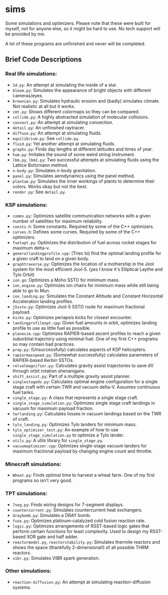 # sims
Some simulations and optimizers. Please note that these were built for myself, not for anyone else, so it might be hard to use. No tech support will be provided by me.

A lot of these programs are unfinished and never will be completed.

## Brief Code Descriptions

### Real life simulations:
 - ```1d.py```: An attempt at simulating the inside of a star.
 - ```bloom.py```: Simulates the appearance of bright objects with different cameras/eyes.
 - ```brownian.py```: Simulates hydraulic erosion and (badly) simulates climate. Not realistic at all but it works.
 - ```cmt.py```: Shows different colormaps so they can be compared.
 - ```collide.py```: A highly abstracted simulation of molecular collisions.
 - ```convect.py```: An attempt at simulating convection.
 - ```detail.py```: An unfinished raytracer.
 - ```diffuse.py```: An attempt at simulating fluids.
 - ```equilibrium.py```: See ```collide.py```.
 - ```fluid.py```: Yet another attempt at simulating fluids.
 - ```graphs.py```: Finds day lengths at different latitudes and times of year.
 - ```hum.py```: Imitates the sound of some weird string instrument.
 - ```lbm.py```, ```lbm2.py```: Two successful attempts at simulating fluids using the Lattice Boltzmann method.
 - ```n-body.py```: Simulates n-body gravitation.
 - ```panel.py```: Simulates aerodynamics using the panel method.
 - ```plantae.py```: Simulates the inner workings of plants to determine their colors. Works okay but not the best.
 - ```render.py```: See ```detail.py```.

### KSP simulations:
 - ```comms.py```: Optimizes satellite communication networks with a given number of satellites for maximum reliability.
 - ```consts.h```: Some constants. Required by some of the C++ optimizers.
 - ```curves.h```: Defines some curves. Required by some of the C++ optimizers.
 - ```fuelopt.py```: Optimizes the distribution of fuel across rocket stages for maximum delta-v.
 - ```generallandingprofile.cpp```: (Tries to) find the optimal landing profile for a given craft to land on a given body.
 - ```graphtraverse.py```: Optimizes the location of a mothership in the Jool system for the most efficient Jool-5. (yes I know it's Elliptical Laythe and Tylo Orbit)
 - ```ion.go```: Optimizes a Moho SSTO for minimum mass.
 - ```ion_engine.py```: Optimizes ion chairs for minimum mass while still being able to go to Mun.
 - ```ion_landing.py```: Simulates the Constant Altitude and Constant Horizontal Acceleration landing profiles.
 - ```j5ssto.py```: Optimizes Jool-5 SSTO route for maximum fractional payload.
 - ```kicks.py```: Optimizes periapsis kicks for closest encounter.
 - ```landingprofileopt.cpp```: Given fuel amounts in orbit, optimizes landing profile to use as little fuel as possible.
 - ```planesim.cpp```: Optimizes RAPIER-based ascent profiles to reach a given suborbital trajectory using minimal fuel. One of my first C++ programs so may contain bad practices.
 - ```prop.py```: (Unsuccessfully) calculates aspects of KSP helicopters.
 - ```rapiermaxspeed.py```: (Somewhat successfully) calculates parameters of RAPIER-based Kerbin SSTOs.
 - ```relvelmagnifier.py```: Calculates gravity assist trajectories to save dV through orbit rotation shenanigans.
 - ```shift_assist.py```: Part of a multiple gravity assist planner.
 - ```singlestagedv.py```: Calculates optimal engine configuration for a single stage craft with certain TWR and vacuum delta-V. Assumes continuous fuel tanks.
 - ```single_stage.py```: A class that represents a single stage craft.
 - ```single_stage_simulation.py```: Optimizes single stage craft landings in vacuum for maximum payload fraction.
 - ```twrlanding.py```: Calculates losses in vacuum landings based on the TWR of craft.
 - ```tylo_landing.py```: Optimizes Tylo landers for minimum mass.
 - ```tylo_optimizer_test.py```: An example of how to use ```single_stage_simulation.py``` to optimize a Tylo lander.
 - ```utils.py```: A utils library for ```single_stage.py```.
 - ```vacuumoptimizer.cpp```: Optimizes single-stage vacuum landers for maximum fractional payload by changing engine count and throttle.

### Minecraft simulations:
 - ```Wheat.py```: Finds optimal time to harvest a wheat farm. One of my first programs so isn't very good.

### TPT simulations:
 - ```7seg.py```: Finds wiring designs for 7-segment displays.
 - ```countercurrent.py```: Simulates countercurrent heat exchangers.
 - ```draybomb.py```: Simulates a DRAY bomb.
 - ```fuse.py```: Optimizes platinum-catalyzed cold fusion reaction rate.
 - ```logic.py```: Optimizes arrangements of RSST-based logic gates that perform certain functions for least complexity. Used to design my RSST-based XOR gate and half adder.
 - ```reactormodel.py```, ```reactorstability.py```: Simulates thermite reactors and shows the space (thankfully 2-dimensional!) of all possible THRM reactors.
 - ```vibr.py```: Simulates VIBR spark generation.

### Other simulations:
 - ```reaction-diffusion.py```: An attempt at simulating reaction-diffusion systems.
